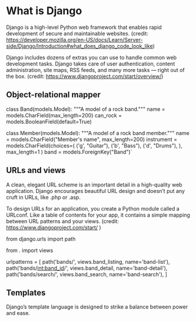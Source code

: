 
# What is Django

Django is a high-level Python web framework that enables rapid development of secure and maintainable websites. (credit: https://developer.mozilla.org/en-US/docs/Learn/Server-side/Django/Introduction#what_does_django_code_look_like)

Django includes dozens of extras you can use to handle common web development tasks. Django takes care of user authentication, content administration, site maps, RSS feeds, and many more tasks — right out of the box. (credit: https://www.djangoproject.com/start/overview/)

## Object-relational mapper

class Band(models.Model):
    """A model of a rock band."""
    name = models.CharField(max_length=200)
    can_rock = models.BooleanField(default=True)


class Member(models.Model):
    """A model of a rock band member."""
    name = models.CharField("Member's name", max_length=200)
    instrument = models.CharField(choices=(
            ('g', "Guitar"),
            ('b', "Bass"),
            ('d', "Drums"),
        ),
        max_length=1
    )
    band = models.ForeignKey("Band")`

## URLs and views

A clean, elegant URL scheme is an important detail in a high-quality web application. Django encourages beautiful URL design and doesn’t put any cruft in URLs, like .php or .asp.

To design URLs for an application, you create a Python module called a URLconf. Like a table of contents for your app, it contains a simple mapping between URL patterns and your views.
(credit: https://www.djangoproject.com/start/ )

from django.urls import path

from . import views

urlpatterns = [
    path('bands/', views.band_listing, name='band-list'),
    path('bands/<int:band_id>/', views.band_detail, name='band-detail'),
    path('bands/search/', views.band_search, name='band-search'),
]

## Templates

Django’s template language is designed to strike a balance between power and ease.


